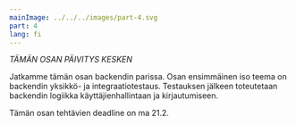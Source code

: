 ```yaml
---
mainImage: ../../../images/part-4.svg
part: 4
lang: fi
---
```


<div class="intro">

<i>*TÄMÄN OSAN PÄIVITYS KESKEN*</i>

Jatkamme tämän osan backendin parissa. Osan ensimmäinen iso teema on backendin yksikkö- ja integraatiotestaus. Testauksen jälkeen toteutetaan backendin logiikka käyttäjienhallintaan ja kirjautumiseen.

Tämän osan tehtävien deadline on ma 21.2.  

</div>
